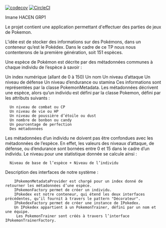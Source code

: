 [![codecov](https://codecov.io/gh/imanehacen/ceri-m1-techniques-de-test/branch/master/graph/badge.svg?token=AEOUST68QF)](https://codecov.io/gh/imanehacen/ceri-m1-techniques-de-test)
[![CircleCI](https://circleci.com/gh/circleci/circleci-docs.svg?style=svg)](https://circleci.com/gh/circleci/circleci-docs)


Imane HACEN GRP1


Le projet contient une application permettant d'effectuer des parties de jeux de Pokemon.

L’idée est de stocker des informations sur des Pokémons, dans un conteneur qu’est le Pokédex. Dans le cadre de ce TP nous nous contenterons de la première génération, soit 151 espèces.

Une espèce de Pokémon est décrite par des métadonnées communes à chaque individu de l’espèce à savoir :

Un index numérique (allant de 0 à 150)
      Un nom
      Un niveau d’attaque
      Un niveau de défense
      Un niveau d’endurance ou stamina
Ces informations sont représentées par la classe PokemonMetadata. Les métadonnées décrivent une espèce, alors qu’un individu est défini par la classe Pokemon, défini par les attributs suivants :

      Un niveau de combat ou CP
      Un niveau de vie ou HP
      Un niveau de poussière d’étoile ou dust
      Un nombre de bonbon ou candy
      Un pourcentage de perfection
      Des métadonnées
Les métadonnées d’un individu ne doivent pas être confondues avec les métadonnées de l’espèce. En effet, les valeurs des niveaux d’attaque, de défense, ou d’endurance sont bornées entre 0 et 15 dans le cadre d’un individu. Le niveau pour une statistique donnée se calcule ainsi :

      Niveau de base de l’espèce + Niveau de l’individu

Description des interfaces de notre système :

        IPokemonMetadataProvider est chargé pour un index donné de retourner les métadonnées d’une espèce.
        IPokemonFactory permet de créer un individu.
        IPokedex est notre conteneur, qui étend les deux interfaces précédentes, qu’il fournit à travers le pattern "Décorateur".
        IPokedexFactory permet de créer une instance de IPokedex.
        Un IPokedex appartient à un PokemonTrainer, défini par un nom et une équipe.
         Les PokemonTrainer sont créés à travers l’interface IPokemonTrainerFactory.
